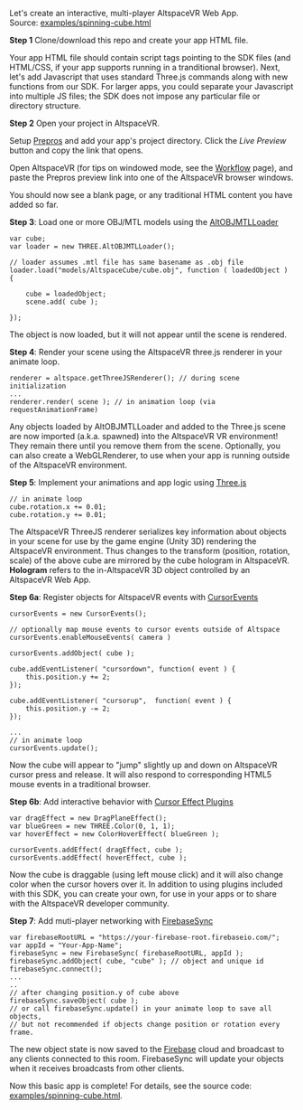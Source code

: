 
Let's create an interactive, multi-player AltspaceVR Web App.  
Source: [examples/spinning-cube.html]

**Step 1**
Clone/download this repo and create your app HTML file.

Your app HTML file should contain script tags pointing to the SDK files (and HTML/CSS, if your app supports running in a tranditional browser).  Next, let's add Javascript that uses standard Three.js commands along with new functions from our SDK.  For larger apps, you could separate your Javascript into multiple JS files; the SDK does not impose any particular file or directory structure.  

**Step 2**
Open your project in AltspaceVR.

Setup [Prepros] and add your app's project directory. Click the *Live Preview* button and copy the link that opens.

Open AltspaceVR (for tips on windowed mode, see the [Workflow] page), and paste the Prepros preview link into one of the AltspaceVR browser windows.

You should now see a blank page, or any traditional HTML content you have added so far.

**Step 3**:
Load one or more OBJ/MTL models using the [AltOBJMTLLoader]
```
var cube;
var loader = new THREE.AltOBJMTLLoader();

// loader assumes .mtl file has same basename as .obj file
loader.load("models/AltspaceCube/cube.obj", function ( loadedObject ) {

	cube = loadedObject;
	scene.add( cube );
		
});
```
The object is now loaded, but it will not appear until the scene is rendered.

**Step 4**:
Render your scene using the AltspaceVR three.js renderer in your animate loop.
```
renderer = altspace.getThreeJSRenderer(); // during scene initialization
...
renderer.render( scene ); // in animation loop (via requestAnimationFrame)
```
Any objects loaded by AltOBJMTLLoader and added to the Three.js scene are now imported (a.k.a. spawned) into the AltspaceVR VR environment!  They remain there until you remove them from the scene.  Optionally, you can also create a WebGLRenderer, to use when your app is running outside of the AltspaceVR environment.

**Step 5**:
Implement your animations and app logic using [Three.js]
```
// in animate loop
cube.rotation.x += 0.01;
cube.rotation.y += 0.01;
```
The AltspaceVR ThreeJS renderer serializes key information about objects in your scene for use by the game engine (Unity 3D) rendering the AltspaceVR environment. Thus changes to the transform (position, rotation, scale) of the above cube are mirrored by the cube hologram in AltspaceVR. **Hologram** refers to the in-AltspaceVR 3D object controlled by an AltspaceVR Web App.


**Step 6a**:
Register objects for AltspaceVR events with [CursorEvents]
```
cursorEvents = new CursorEvents();

// optionally map mouse events to cursor events outside of Altspace
cursorEvents.enableMouseEvents( camera )

cursorEvents.addObject( cube );

cube.addEventListener( "cursordown", function( event ) {
	this.position.y += 2;
});

cube.addEventListener( "cursorup",  function( event ) {
	this.position.y -= 2;
});

...
// in animate loop
cursorEvents.update();
```
Now the cube will appear to "jump" slightly up and down on AltspaceVR cursor press and release.  It will also respond to corresponding HTML5 mouse events in a traditional browser.

**Step 6b**:
Add interactive behavior with [Cursor Effect Plugins]
```
var dragEffect = new DragPlaneEffect();
var blueGreen = new THREE.Color(0, 1, 1);
var hoverEffect = new ColorHoverEffect( blueGreen );

cursorEvents.addEffect( dragEffect, cube );
cursorEvents.addEffect( hoverEffect, cube );
```
Now the cube is draggable (using left mouse click) and it will also change color when the cursor hovers over it. In addition to using plugins included with this SDK, you can create your own, for use in your apps or to share with the AltspaceVR developer community.

**Step 7**:
Add muti-player networking with [FirebaseSync]
```
var firebaseRootURL = "https://your-firebase-root.firebaseio.com/";
var appId = "Your-App-Name";
firebaseSync = new FirebaseSync( firebaseRootURL, appId );
firebaseSync.addObject( cube, "cube" ); // object and unique id
firebaseSync.connect();
...
..
// after changing position.y of cube above
firebaseSync.saveObject( cube );
// or call firebaseSync.update() in your animate loop to save all objects,
// but not recommended if objects change position or rotation every frame.
```
The new object state is now saved to the [Firebase](http://firebase.com) cloud and broadcast to any clients connected to this room.  FirebaseSync will update your objects when it receives broadcasts from other clients.

Now this basic app is complete! For details, see the source code: [examples/spinning-cube.html].



[AltOBJMTLLoader]: https://github.com/AltspaceVR/AltspaceSDK/wiki/AltOBJMTLLoader
[AltRender]: https://github.com/AltspaceVR/AltspaceSDK/wiki/AltRenderer
[CursorEvents]: https://github.com/AltspaceVR/AltspaceSDK/wiki/CursorEvents
[ColorHighlightEffect]: https://github.com/AltspaceVR/AltspaceSDK/wiki/ColorHighlightEffect
[DragPlaneEffect]: https://github.com/AltspaceVR/AltspaceSDK/wiki/DragPlaneEffect
[FirebaseSync]: https://github.com/AltspaceVR/AltspaceSDK/wiki/FirebaseSync
[Three.js]: http://https://github.com/mrdoob/three.js/
[Workflow]: https://github.com/AltspaceVR/AltspaceSDK/wiki/Workflow
[Cursor Effect Plugins]: https://github.com/AltspaceVR/AltspaceSDK/wiki/Cursor-Effect-Plugins
[Prepros]: https://prepros.io/

[examples/spinning-cube.html]: examples/spinning-cube.html
[cube.obj]: examples/spinning_cube/cube.obj
[cube.mtl]: examples/spinning_cube/cube.mtl